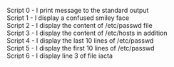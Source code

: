 Script 0 - I print message to the standard output    
Script 1 - I display a confused smiley face      
Script 2 - I display the content of /etc/passwd file    
Script 3 - I display the content of /etc/hosts in addition     
Script 4 - I display the last 10 lines of /etc/passwd    
Script 5 - I display the first 10 lines of /etc/passwd      
Script 6 - I display line 3 of file iacta      

